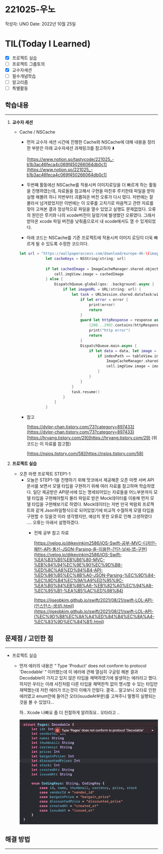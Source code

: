 # 221025-우노

작성자: UNO
Date: 2022년 10월 25일

# TIL(Today I Learned)

- [x]  프로젝트 실습
- [ ]  프로젝트 그룹토의
- [x]  교수자세션
- [ ]  필수개념학습
- [ ]  알고리즘
- [ ]  특별활동

## 학습내용

---

1. **교수자 세션**
    - Cache / NSCache
        - 먼저 교수자 세션 시간에 진행한 Cache와 NSCache에 대해 내용을 정리한 부분은 아래 교수자세션 과제링크를 참고하자 ⬇️
            
            [https://www.notion.so/tastycode/221025_-b1b3ac46feca4c069f450266064db0c1](https://www.notion.so/221025_-b1b3ac46feca4c069f450266064db0c1)
            
        - 두번째 활동에선 NSCache를 적용시켜 이미지로딩을 더 빠르게 하는 활동을 진행하였는데, 자료들을 참고해서 구현을 마친후 루키한태 파일을 받아 실행 해볼려 하니 저번부터 괴롭혀온 버전 오류가 다시 떴다. 저번에는 잘 몰라서 넘겨왔었지만 이번에는 이 오류를 고치기로 마음먹고 관련 자료를 찾아 고쳐본 결과 정상적으로 파일을 열수 있었고 실행도 문제없었다. 오류의 원인은 루키와 나의 xcode버전이 달랐기에 발생했던 오류였다. 그래서 받아온 xcode 파일 버전을 낮춰줌으로서 내 xcode에서도 열 수 있게되었다.
        - 아래 코드는 NSCache를 기존 프로젝트에 적용시켜 이미지 로딩이 더욱 빠르게 될 수 있도록 수정한 코드이다.
        
        ```swift
        let url = "https://wallpaperaccess.com/download/europe-4k-\(imageId[indexPath.row])"
                    let cacheKeys = NSString(string: url)
                    
                    if let cachedImage = ImageCacheManager.shared.object(forKey: cacheKeys) {
                        cell.imgView.image = cachedImage
                    } else {
                        DispatchQueue.global(qos: .background).async {
                            if let imageURL = URL(string: url) {
                                let task = URLSession.shared.dataTask(with: imageURL) { data, response, error in
                                    if let error = error {
                                        print(error)
                                        return
                                    }
                                    guard let httpResponse = response as? HTTPURLResponse,
                                        (200...299).contains(httpResponse.statusCode) else {
                                        print("http error")
                                        return
                                    }
                                    DispatchQueue.main.async {
                                        if let data = data, let image = UIImage(data: data) {
                                            if indexPath == tableView.indexPath(for: cell) {
                                                ImageCacheManager.shared.setObject(image, forKey: cacheKeys)
                                                cell.imgView.image = image
                                            }
                                        }
                                    }
                                }
                                task.resume()
                            }
                        }
                    }
        ```
        
        - 참고
            
             [https://dvlpr-chan.tistory.com/73?category=897433](https://dvlpr-chan.tistory.com/73?category=897433)
            [https://hryang.tistory.com/29](https://hryang.tistory.com/29) (위 코드는 이 자료를 참고함)
            
            [https://nsios.tistory.com/58](https://nsios.tistory.com/58)
            
        
2. **프로젝트 실습**
    - 오픈 마켓 프로젝트 STEP1-1
        - 오늘은 STEP1-1을 진행하기 위해 맛코에서 제공해준 오픈 마켓 서버 API 문서를 보면서 모델 타입을 구현하기 위해 여러 자료를 참고하며 학습하였다. 일단 제공받은 API문서에 있는 명세되어있는 자료들을 어느부분까지 모델 타입을 구현해야할지 몰라 파일로 받은 Mock데이터를 이용해 먼저 모델 타입을 구현해보기로 하였다. Mock데이터는 저번 만국 박람회 프로젝트와 같게 Json파일형식으로 되어있었기에 비교적 수월하게 모델 타입을 구현할 수 있을것 이라 생각했지만, 예상치 못한 오류로 인해 고생하였다 …. 오류는 아래서 설명하겠다.
            - 전체 공부 참고 자료
                
                [https://velog.io/@kevinkim2586/iOS-Swift-공부-MVC-디자인-패턴-API-통신-JSON-Parsing-을-이용한-간단-날씨-앱-구현](https://velog.io/@kevinkim2586/iOS-Swift-%EA%B3%B5%EB%B6%80-MVC-%EB%94%94%EC%9E%90%EC%9D%B8-%ED%8C%A8%ED%84%B4-API-%ED%86%B5%EC%8B%A0-JSON-Parsing-%EC%9D%84-%EC%9D%B4%EC%9A%A9%ED%95%9C-%EA%B0%84%EB%8B%A8-%EB%82%A0%EC%94%A8-%EC%95%B1-%EA%B5%AC%ED%98%84)
                
                [https://jiseobkim.github.io/swift/2021/08/21/swift-LOL-API-(인스턴스-생성).html](https://jiseobkim.github.io/swift/2021/08/21/swift-LOL-API-(%EC%9D%B8%EC%8A%A4%ED%84%B4%EC%8A%A4-%EC%83%9D%EC%84%B1).html)
                

## 문제점 / 고민한 점

---

- 프로젝트 실습
    - 먼저 에러의 내용은 “ Type 'Product' does not conform to protocol 'Decodable’ “ 이러했는데 이 에러에 관해 열심히 구글링 해본 결과 Decodable이 가지고 있지 않은 타입을 채택하였기에 발생하는 에러라고 했다. 하지만 우리는 아래 사진처럼 다른 타입을 채택한적 없이 명시할 수 있는 타입만 채택했는데 저런 에러가 뜨는것이 이해가 안됬다. 결국… 알고보니 오타로 인한 에러였고 enum안에 들어간 오타(isuudeAt부분)를 고쳐주니 멀쩡히 실행되는것을 볼 수 있었다…
        
        하.. Xcode 나빠요 좀 더 친절하게 알려줘요.. 오타라고 ..
        
        ![스크린샷 2022-10-25 오후 4.01.07.png](%25E1%2584%2589%25E1%2585%25B3%25E1%2584%258F%25E1%2585%25B3%25E1%2584%2585%25E1%2585%25B5%25E1%2586%25AB%25E1%2584%2589%25E1%2585%25A3%25E1%2586%25BA_2022-10-25_%25E1%2584%258B%25E1%2585%25A9%25E1%2584%2592%25E1%2585%25AE_4.01.07.png)
        

## 해결 방법

---